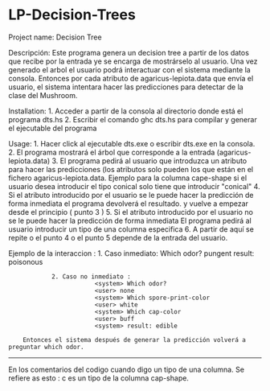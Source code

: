 # LP-Decision-Trees

Project name: Decision Tree

Descripción:
		Este programa genera un decision tree a partir de los datos que recibe por la entrada ye se encarga de mostrárselo al usuario. Una vez generado el arbol el usuario podrá interactuar con el sistema mediante la consola.
		Entonces por cada atributo de agaricus-lepiota.data que envía el usuario, el sistema intentara hacer las predicciones para detectar de la clase del Mushroom. 

Installation: 
		1. Acceder a partir de la consola al directorio donde está el programa dts.hs
		2. Escribir el comando ghc dts.hs para compilar y generar el ejecutable del programa 

Usage:
		1. Hacer click al ejecutable dts.exe o escribir dts.exe en la consola.
		2. El programa mostrará el árbol que corresponde a la entrada (agaricus-lepiota.data)
		3. El programa pedirá al usuario que introduzca un atributo para hacer las predicciones (los atributos solo pueden los que están en el fichero agaricus-lepiota.data. Ejemplo
		   para la columna cape-shape si el usuario desea introducir el tipo conical solo tiene que introducir "conical"
		4. Si el atributo introducido por el usuario se le puede hacer la predicción de forma inmediata el programa devolverá el resultado. y vuelve a empezar desde el principio ( punto 3 )
		5. Si el atributo introducido por el usuario no se le puede hacer la predicción de forma inmediata El programa pedirá al usuario introducir un tipo de una columna especifica
		6. A partir de aquí se repite o el punto 4 o el punto 5 depende de la entrada del usuario.


Ejemplo de la interaccion :
				1. Caso inmediato:
						    <system> Which odor?
						    <user> pungent
						    <system> result: poisonous

				2. Caso no inmediato :
						    <system> Which odor?
						    <user> none
						    <system> Which spore-print-color
						    <user> white
						    <system> Which cap-color
						    <user> buff
						    <system> result: edible 

		Entonces el sistema después de generar la predicción volverá a preguntar which odor.


-------------------------------------------------------------------------------------------------------------------------------------
En los comentarios del codigo cuando digo un tipo de una columna. Se refiere as esto : c es un tipo de la columna cap-shape.
